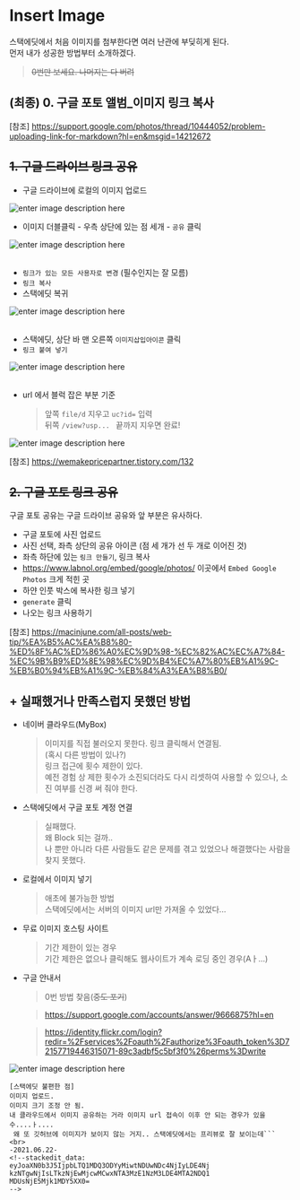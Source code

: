 # Insert Image

스택에딧에서 처음 이미지를 첨부한다면 여러 난관에 부딪히게 된다.    
먼저 내가 성공한 방법부터 소개하겠다.
>	 ~~0번만 보세요. 나머지는 다 버려~~
## (최종) 0. 구글 포토 앨범_이미지 링크 복사 




[참조] https://support.google.com/photos/thread/10444052/problem-uploading-link-for-markdown?hl=en&msgid=14212672


## ~~1. 구글 드라이브 링크 공유~~
- 구글 드라이브에 로컬의 이미지 업로드

![enter image description here](https://lh3.googleusercontent.com/LhHRnqIPcbjAXjwmDVCPTAjkQR-t-naOOOrCAZHMHSf9F4CsGm4tu5qYwLZ-A83FGfyPZcXfA4VKIBQhVmB7zj6k6opuUcbdV6E3ifmmEsR26IHZOlPUXR7C8Mn7NcrRJ7rki_WZUw=w2400)


   
- 이미지 더블클릭 - 우측 상단에 있는 점 세개  -  ```공유``` 클릭

![enter image description here](https://drive.google.com/uc?id=1x6JefbzJ3PAXm5tp3F-NTZjRyXglt5ej)
<br><br>
- ```링크가 있는 모든 사용자로 변경``` (필수인지는 잘 모름)
-  ```링크 복사``` 
-  스택에딧 복귀

![enter image description here](https://drive.google.com/uc?id=1Xse6Lkq8mA3RDY2eq883ZHE1hSA74RDA)
<br><br>
- 스택에딧, 상단 바 맨 오른쪽 ```이미지삽입아이콘``` 클릭
- ```링크 붙여 넣기```

![enter image description here](https://drive.google.com/uc?id=1PG9ZhXxx6HvRcYC3WHt-833v0qSXaac5)
<br><br>
- url 에서 블럭 잡은 부분 기준
	>앞쪽 ```file/d``` 지우고 ```uc?id=``` 입력    
		뒤쪽 ```/view?usp... ```  끝까지 지우면 완료!

![enter image description here](https://drive.google.com/uc?id=1wWl_j0107m6-FRChXSbvcFS4SGD-Pkmd)


[참조] https://wemakepricepartner.tistory.com/132
## ~~2. 구글 포토 링크 공유~~
구글 포토 공유는 구글 드라이브 공유와 앞 부분은 유사하다.
- 구글 포토에 사진 업로드
- 사진 선택, 좌측 상단의 공유 아이콘
(점 세 개가 선 두 개로 이어진 것)
- 좌측 하단에 있는 ```링크 만들기```, 링크 복사
- https://www.labnol.org/embed/google/photos/
 이곳에서 ```Embed Google Photos``` 크게 적힌 곳
- 하얀 인풋 박스에 복사한 링크 넣기
-  ```generate``` 클릭 
- 나오는 링크 사용하기

[참조] https://macinjune.com/all-posts/web-tip/%EA%B5%AC%EA%B8%80-%ED%8F%AC%ED%86%A0%EC%9D%98-%EC%82%AC%EC%A7%84-%EC%9B%B9%ED%8E%98%EC%9D%B4%EC%A7%80%EB%A1%9C-%EB%B0%94%EB%A1%9C-%EB%84%A3%EA%B8%B0/



## + 실패했거나 만족스럽지 못했던 방법
- 네이버 클라우드(MyBox)
	>이미지를 직접 불러오지 못한다. 링크 클릭해서 연결됨.    
	(혹시 다른 방법이 있나?)    
	> 링크 접근에 횟수 제한이 있다.    
	예전 경험 상 제한 횟수가 소진되더라도 다시 리셋하여 사용할 수 있으나,  소진 여부를 신경 써 줘야 한다.
	

- 스택에딧에서 구글 포토 계정 연결
	>실패했다.    
	왜 Block 되는 걸까..    
	나 뿐만 아니라 다른 사람들도 같은 문제를 겪고 있었으나 해결했다는 사람을 찾지 못했다.
- 로컬에서 이미지 넣기
	> 애초에 불가능한 방법    
	스택에딧에서는 서버의 이미지 url만 가져올 수 있었다...
- 무료 이미지 호스팅 사이트
	> 기간 제한이 있는 경우    
	기간 제한은 없으나 클릭해도 웹사이트가 계속 로딩 중인 경우(Aㅏ...)
- 구글 안내서 
	> 0번 방법 찾음(~~중도 포기~~)
	
	> https://support.google.com/accounts/answer/9666875?hl=en    
	
	> https://identity.flickr.com/login?redir=%2Fservices%2Foauth%2Fauthorize%3Foauth_token%3D72157719446315071-89c3adbf5c5bf3f0%26perms%3Dwrite


![enter image description here](https://lh3.googleusercontent.com/4H92nRZ7faiMB0n4-S0K52i3muXbIvxRxKabwYQnbIdo8_mtqE8BMG_Hy0glOG2_XMhgQK525U_7PCmsjwy9KCWB29EIjbZaSXYwpvNMkHdR-9L-ymZ9AgB6Oe-XQbJgae9JKIIfye7xAqkOvRbTkcsnHMFGktYNYgOz0AoJxtmQwjOBsmkh45o1pXErRpucs3sa5qUxflCofSFBtpC9GUX4gnamOH7nbzYgsRWhPyq39VOGzd5dS66XAkSRLzHxhuYij_88aZGQYOzRRu4LxdEwQJ3qKWwusPfwus-MpFkBkldSVakX-NNbrRWteQecVAn5wn1t5mMrAltbaVFw59t7djwUXnWbNbE6DQBj54JTA4mc0aM9RmtC65Wk0XOKKHZZqFrGcDoIz-TlSuVMiDmEqF1Z0-uPi_3trkJ2L-UtK3loN84NgNBrY6f_Ypztuu_YFrY-ZASIgcX7XSQRkQjRzTS5mnzsFnvFL7tuFvhnuC9P72zS4akb0vyMldEVx-NSasBpMmd6ES-0xzMjI46XjbX9BRhCt9FBiK4M9Z2YpJHGToJ5sZDjqI_p6kWJR9RMyIvYUQhhZv1OuBalr_40qo_y3RGEESiyMojxIo3TzizTcLnD0FcMUL6qdPl562LwLiiM1xkYdOh7WTjjuLTNVPg_GQm7XYGq1Qs0akhAAcT8OC-zksQpx598byj8vMwsWykMb4uKinyfRzufjkq1=w705-h798-no?authuser=0)
```
[스택에딧 불편한 점]
이미지 업로드.
이미지 크기 조정 안 됨.
내 클라우드에서 이미지 공유하는 거라 이미지 url 접속이 이후 안 되는 경우가 있을 수....ㅏ....
 왜 또 깃허브에 이미지가 보이지 않는 거지.. 스택에딧에서는 프리뷰로 잘 보이는데```
<br>
-2021.06.22-
<!--stackedit_data:
eyJoaXN0b3J5IjpbLTQ1MDQ3ODYyMiwtNDUwNDc4NjIyLDE4Nj
kzNTgwNjIsLTkzNjEwMjcwMCwxNTA3MzE1NzM3LDE4MTA2NDQ1
MDUsNjE5Mjk1MDY5XX0=
-->